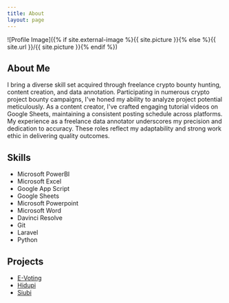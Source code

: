 ```yaml
---
title: About
layout: page
---
```

![Profile Image]({% if site.external-image %}{{ site.picture }}{% else %}{{ site.url }}/{{ site.picture }}{% endif %})

<h2>About Me</h2>

<p>I bring a diverse skill set acquired through freelance crypto bounty hunting, content creation, and data annotation. Participating in numerous crypto project bounty campaigns, I've honed my ability to analyze project potential meticulously. As a content creator, I've crafted engaging tutorial videos on Google Sheets, maintaining a consistent posting schedule across platforms. My experience as a freelance data annotator underscores my precision and dedication to accuracy. These roles reflect my adaptability and strong work ethic in delivering quality outcomes.</p>

<h2>Skills</h2>

<ul class="skill-list">
	<li>Microsoft PowerBI</li>
	<li>Microsoft Excel</li>
	<li>Google App Script</li>
	<li>Google Sheets</li>
	<li>Microsoft Powerpoint</li>
	<li>Microsoft Word</li>
	<li>Davinci Resolve</li>
	<li>Git</li>
	<li>Laravel</li>
	<li>Python</li>
</ul>

<h2>Projects</h2>

<ul>
	<li><a href="https://github.com/">E-Voting</a></li>
	<li><a href="https://github.com/">Hidupi</a></li>
	<li><a href="https://github.com/">Siubi</a></li>
</ul>
